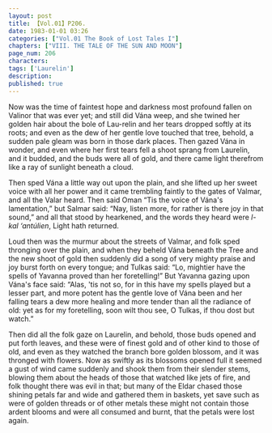 ```yaml
---
layout: post
title: 【Vol.01】P206.
date: 1983-01-01 03:26
categories: ["Vol.01 The Book of Lost Tales I"]
chapters: ["VIII. THE TALE OF THE SUN AND MOON"]
page_num: 206
characters: 
tags: ['Laurelin']
description: 
published: true
---
```


Now was the time of faintest hope and darkness most profound fallen on Valinor that was ever yet; and still did Vána weep, and she twined her golden hair about the bole of Lau-relin and her tears dropped softly at its roots; and even as the dew of her gentle love touched that tree, behold, a sudden pale gleam was born in those dark places. Then gazed Vána in wonder, and even where her first tears fell a shoot sprang from Laurelin, and it budded, and the buds were all of gold, and there came light therefrom like a ray of sunlight beneath a cloud.

Then sped Vána a little way out upon the plain, and she lifted up her sweet voice with all her power and it came trembling faintly to the gates of Valmar, and all the Valar heard. Then said Oman “Tis the voice of Vána's lamentation,” but Salmar said: “Nay, listen more, for rather is there joy in that sound,” and all that stood by hearkened, and the words they heard were <I>l-kal ‘antúlien</I>, Light hath returned.

Loud then was the murmur about the streets of Valmar, and folk sped thronging over the plain, and when they beheld Vána beneath the Tree and the new shoot of gold then suddenly did a song of very mighty praise and joy burst forth on every tongue; and Tulkas said: “Lo, mightier have the spells of Yavanna proved than her foretelling!” But Yavanna gazing upon Vána's face said: “Alas, 'tis not so, for in this have my spells played but a lesser part, and more potent has the gentle love of Vána been and her falling tears a dew more healing and more tender than all the radiance of old: yet as for my foretelling, soon wilt thou see, O Tulkas, if thou dost but watch.”

Then did all the folk gaze on Laurelin, and behold, those buds opened and put forth leaves, and these were of finest gold and of other kind to those of old, and even as they watched the branch bore golden blossom, and it was thronged with flowers. Now as swiftly as its blossoms opened full it seemed a gust of wind came suddenly and shook them from their slender stems, blowing them about the heads of those that watched like jets of fire, and folk thought there was evil in that; but many of the Eldar chased those shining petals far and wide and gathered them in baskets, yet save such as were of golden threads or of other metals these might not contain those ardent blooms and were all consumed and burnt, that the petals were lost again.

